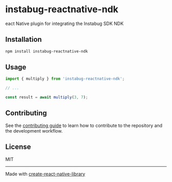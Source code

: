 # instabug-reactnative-ndk

eact Native plugin for integrating the Instabug SDK NDK

## Installation

```sh
npm install instabug-reactnative-ndk
```

## Usage

```js
import { multiply } from 'instabug-reactnative-ndk';

// ...

const result = await multiply(3, 7);
```

## Contributing

See the [contributing guide](CONTRIBUTING.md) to learn how to contribute to the repository and the development workflow.

## License

MIT

---

Made with [create-react-native-library](https://github.com/callstack/react-native-builder-bob)
